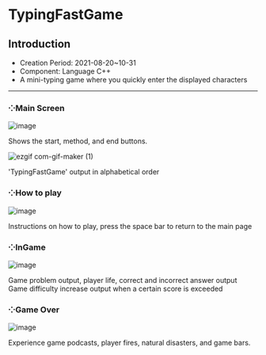 # TypingFastGame

## Introduction
  * Creation Period: 2021-08-20~10-31
  * Component: Language C++
  * A mini-typing game where you quickly enter the displayed characters
***

### ⁘Main Screen
![image](https://user-images.githubusercontent.com/99002828/162569344-67a9bb73-850e-4fe6-95a5-4c7f121e166a.png)

Shows the start, method, and end buttons.

![ezgif com-gif-maker (1)](https://user-images.githubusercontent.com/99002828/162569283-258729ba-466c-437d-b7aa-4423c46e8686.gif)

'TypingFastGame'  output in alphabetical order


### ⁘How to play
![image](https://user-images.githubusercontent.com/99002828/162569352-5f422f7f-7107-4c6a-a54b-c92de6cecdd5.png)

Instructions on how to play, press the space bar to return to the main page

### ⁘InGame
![image](https://user-images.githubusercontent.com/99002828/162569372-db8b8583-30b3-4c33-91f1-9be4022478a8.png)

Game problem output, player life, correct and incorrect answer output Game difficulty increase output when a certain score is exceeded

### ⁘Game Over
![image](https://user-images.githubusercontent.com/99002828/162569386-6daf6535-bc54-4807-bd8a-8c4ae3a36f8f.png)

Experience game podcasts, player fires, natural disasters, and game bars.
